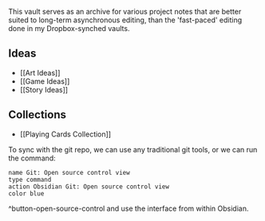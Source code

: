 This vault serves as an archive for various project notes that are better suited to long-term asynchronous editing, than the 'fast-paced' editing done in my Dropbox-synched vaults.

## Ideas
- [[Art Ideas]]
- [[Game Ideas]]
- [[Story Ideas]]
## Collections
- [[Playing Cards Collection]]

To sync with the git repo, we can use any traditional git tools, or we can run the command: 
```button
name Git: Open source control view
type command
action Obsidian Git: Open source control view
color blue
```
^button-open-source-control
and use the interface from within Obsidian.